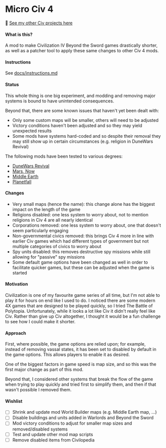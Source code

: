 # Micro Civ 4

📌 [See my other Civ projects here](https://github.com/search?q=user%3Abmaupin+topic%3Acivilization&type=Repositories)

#### What is this?

A mod to make Civilization IV Beyond the Sword games drastically shorter, as well as a patcher tool to apply these same changes to other Civ 4 mods.

#### Instructions

See [docs/instructions.md](docs/instructions.md)

#### Status

This whole thing is one big experiment, and modding and removing major systems is bound to have unintended consequences.

Beyond that, there are some known issues that haven't yet been dealt with:

- Only some custom maps will be smaller, others will need to be adjusted
- Victory conditions haven't been adjusted and so they may yield unexpected results
- Some mods have systems hard-coded and so despite their removal they may still show up in certain circumstances (e.g. religion in DuneWars Revival)

The following mods have been tested to various degrees:

- [DuneWars Revival](https://forums.civfanatics.com/resources/dune-wars-revival-villeneuve-inspired-patch.28465/)
- [Mars, Now](https://forums.civfanatics.com/threads/bts-mars-now.312246/)
- [Middle Earth](https://forums.civfanatics.com/resources/middle-earth-mod.22813/)
- [Planetfall](https://forums.civfanatics.com/threads/download-thread.253775/)

#### Changes

- Very small maps (hence the name): this change alone has the biggest impact on the length of the game
- Religions disabled: one less system to worry about, not to mention religions in Civ 4 are all nearly identical
- Corporations removed: one less system to worry about, one that doesn't seem particularly engaging
- Non-governmental civics removed: this brings Civ 4 more in line with earlier Civ games which had different types of government but not multiple categories of civics to worry about
- Spy units disabled: this removes destructive spy missions while still allowing for "passive" spy missions
- Some default game options have been changed as well in order to facilitate quicker games, but these can be adjusted when the game is started

#### Motivation

Civilization is one of my favourite game series of all time, but I'm not able to play it for hours on end like I used to do. I noticed there are some modern 4X games that are designed to be played quickly, so I tried The Battle of Polytopia. Unfortunately, while it looks a lot like Civ it didn't really feel like Civ. Rather than give up Civ altogether, I thought it would be a fun challenge to see how I could make it shorter.

#### Approach

First, where possible, the game options are relied upon; for example, instead of removing vassal states, it has been set to disabled by default in the game options. This allows players to enable it as desired.

One of the biggest factors in game speed is map size, and so this was the first major change as part of this mod.

Beyond that, I considered other systems that break the flow of the game when trying to play quickly and tried first to simplify them, and then if that wasn't possible I removed them.

#### Wishlist

- [ ] Shrink and update mod World Builder maps (e.g. Middle Earth map, ...)
- [ ] Disable buildings and units added in Warlords and Beyond the Sword
- [ ] Mod victory conditions to adjust for smaller map sizes and removed/disabled systems
- [ ] Test and update other mod map scripts
- [ ] Remove disabled items from Civilopedia
